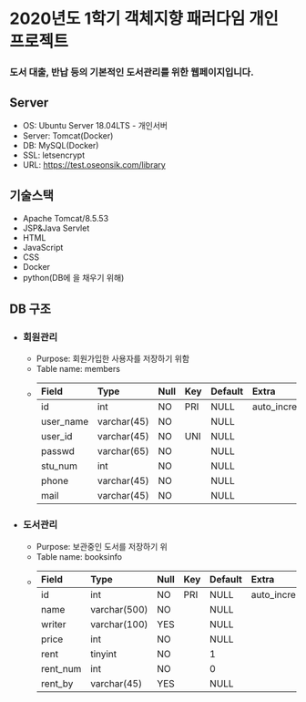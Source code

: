 # 2020년도 1학기 객체지향 패러다임 개인 프로젝트
### 도서 대출, 반납 등의 기본적인 도서관리를 위한 웹페이지입니다.
## Server
- OS: Ubuntu Server 18.04LTS - 개인서버
- Server: Tomcat(Docker)
- DB: MySQL(Docker)
- SSL: letsencrypt
- URL: https://test.oseonsik.com/library

## 기술스택
- Apache Tomcat/8.5.53
- JSP&Java Servlet
- HTML
- JavaScript
- CSS
- Docker
- python(DB에 을 채우기 위해)

## DB 구조
- ### 회원관리 
  - Purpose: 회원가입한 사용자를 저장하기 위함
  - Table name: members
  -  | Field     | Type        | Null | Key | Default | Extra          |
     |:----------|:------------|:-----|:----|:--------|:---------------|
     | id        | int         | NO   | PRI | NULL    | auto_increment |
     | user_name | varchar(45) | NO   |     | NULL    |                |
     | user_id   | varchar(45) | NO   | UNI | NULL    |                |
     | passwd    | varchar(65) | NO   |     | NULL    |                |
     | stu_num   | int         | NO   |     | NULL    |                |
     | phone     | varchar(45) | NO   |     | NULL    |                |
     | mail      | varchar(45) | NO   |     | NULL    |                |값
     
- ### 도서관리
  - Purpose: 보관중인 도서를 저장하기 위
  - Table name: booksinfo
  - | Field    | Type         | Null | Key | Default | Extra          |
    |:---------|:-------------|:-----|:----|:--------|:---------------|
    | id       | int          | NO   | PRI | NULL    | auto_increment |
    | name     | varchar(500) | NO   |     | NULL    |                |
    | writer   | varchar(100) | YES  |     | NULL    |                |
    | price    | int          | NO   |     | NULL    |                |
    | rent     | tinyint      | NO   |     | 1       |                |
    | rent_num | int          | NO   |     | 0       |                |
    | rent_by  | varchar(45)  | YES  |     | NULL    |                |
    